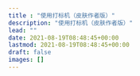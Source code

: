 ```yaml
---
title : "使用打标机（皮肤作者版）"
description: "使用打标机（皮肤作者版）"
lead: ""
date: 2021-08-19T08:48:45+00:00
lastmod: 2021-08-19T08:48:45+00:00
draft: false
images: []
---
```

